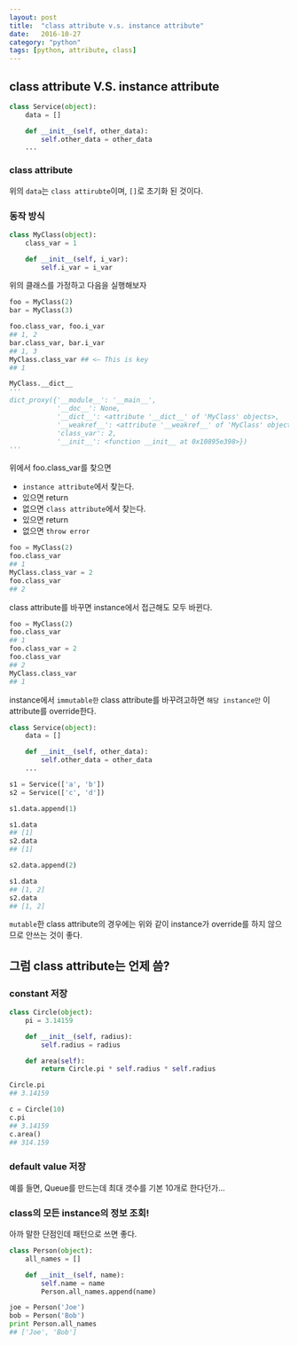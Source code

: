```yaml
---
layout: post
title:  "class attribute v.s. instance attribute"
date:   2016-10-27
category: "python"
tags: [python, attribute, class]
---
```


## class attribute V.S. instance attribute

```python
class Service(object):
    data = []

    def __init__(self, other_data):
        self.other_data = other_data
    ...
```

### class attribute
위의 `data`는 `class attirubte`이며, `[]`로 초기화 된 것이다.

### 동작 방식

```python
class MyClass(object):
    class_var = 1

    def __init__(self, i_var):
        self.i_var = i_var
```

위의 클래스를 가정하고 다음을 실행해보자

```python
foo = MyClass(2)
bar = MyClass(3)

foo.class_var, foo.i_var
## 1, 2
bar.class_var, bar.i_var
## 1, 3
MyClass.class_var ## <— This is key
## 1

MyClass.__dict__
'''
dict_proxy({'__module__': '__main__', 
            '__doc__': None, 
            '__dict__': <attribute '__dict__' of 'MyClass' objects>, 
            '__weakref__': <attribute '__weakref__' of 'MyClass' objects>, 
            'class_var': 2, 
            '__init__': <function __init__ at 0x10895e398>})
'''
```

위에서 foo.class_var를 찾으면 
  * `instance attribute`에서 찾는다. 
  * 있으면 return
  * 없으면 `class attribute`에서 찾는다.
  * 있으면 return
  * 없으면 `throw error`

```python
foo = MyClass(2)
foo.class_var
## 1
MyClass.class_var = 2
foo.class_var
## 2
```

class attribute를 바꾸면 instance에서 접근해도 모두 바뀐다.

```python
foo = MyClass(2)
foo.class_var
## 1
foo.class_var = 2
foo.class_var
## 2
MyClass.class_var
## 1
```

instance에서 `immutable한` class attribute를 바꾸려고하면 `해당 instance만` 이 attribute를 override한다.

```python
class Service(object):
    data = []

    def __init__(self, other_data):
        self.other_data = other_data
    ...

s1 = Service(['a', 'b'])
s2 = Service(['c', 'd'])

s1.data.append(1)

s1.data
## [1]
s2.data
## [1]

s2.data.append(2)

s1.data
## [1, 2]
s2.data
## [1, 2]
```

`mutable`한 class attribute의 경우에는 위와 같이 instance가 override를 하지 않으므로 안쓰는 것이 좋다.

## 그럼 class attribute는 언제 씀?
### constant 저장

```python
class Circle(object):
    pi = 3.14159

    def __init__(self, radius):
        self.radius = radius

    def area(self):
        return Circle.pi * self.radius * self.radius

Circle.pi
## 3.14159

c = Circle(10)
c.pi
## 3.14159
c.area()
## 314.159
```

### default value 저장
예를 들면, Queue를 만드는데 최대 갯수를 기본 10개로 한다던가...

### class의 모든 instance의 정보 조회!
아까 말한 단점인데 패턴으로 쓰면 좋다.

```python
class Person(object):
    all_names = []

    def __init__(self, name):
        self.name = name
        Person.all_names.append(name)

joe = Person('Joe')
bob = Person('Bob')
print Person.all_names
## ['Joe', 'Bob']
```